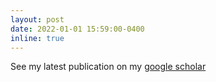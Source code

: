 ```yaml
---
layout: post
date: 2022-01-01 15:59:00-0400
inline: true
---
```


See my latest publication on my <a href='https://scholar.google.com/citations?user=qDLJfiMAAAAJ&hl=en&oi=ao'>google scholar</a>
